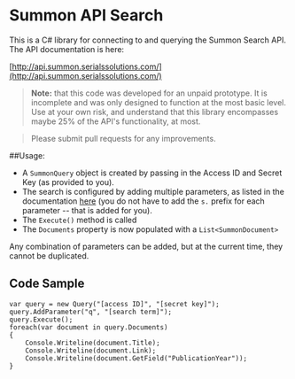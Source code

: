 # Summon API Search

This is a C# library for connecting to and querying the Summon Search API.  The API documentation is here:

[http://api.summon.serialssolutions.com/](http://api.summon.serialssolutions.com/)

>**Note:** that this code was developed for an unpaid prototype.  It is incomplete and was only designed to function at the most basic level. Use at your own risk, and understand that this library encompasses maybe 25% of the API's functionality, at most.

> Please submit pull requests for any improvements.

##Usage:

* A `SummonQuery` object is created by passing in the Access ID and Secret Key (as provided to you).
* The search is configured by adding multiple parameters, as listed in the documentation [here](http://api.summon.serialssolutions.com/help/api/search/parameters) (you do not have to add the `s.` prefix for each parameter -- that is added for you).
* The `Execute()` method is called
* The `Documents` property is now populated with a `List<SummonDocument>`

Any combination of parameters can be added, but at the current time, they cannot be duplicated.

## Code Sample

    var query = new Query("[access ID]", "[secret key]");
	query.AddParameter("q", "[search term]");
    query.Execute();
    foreach(var document in query.Documents)
    {
        Console.Writeline(document.Title);
        Console.Writeline(document.Link);
        Console.Writeline(document.GetField("PublicationYear"));
    }

 